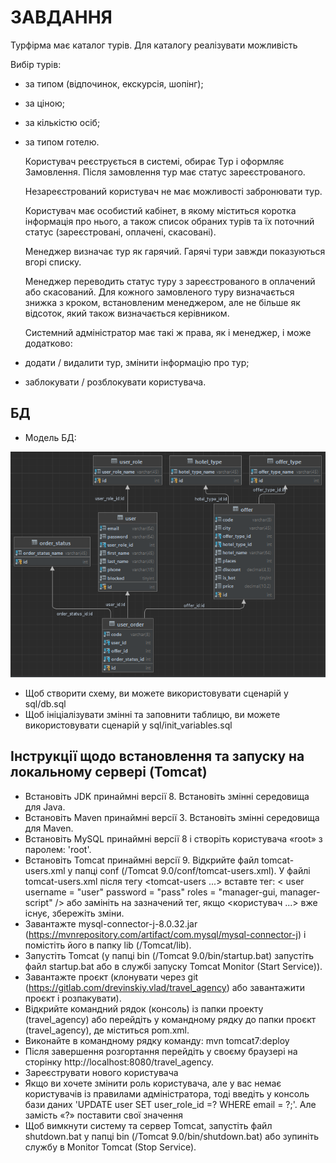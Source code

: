 # ЗАВДАННЯ

Турфірма має каталог турів. Для каталогу реалізувати можливість

Вибір турів:
- за типом (відпочинок, екскурсія, шопінг);
- за ціною;
- за кількістю осіб;
- за типом готелю.


  Користувач реєструється в системі, обирає Тур і оформляє Замовлення. Після замовлення
  тур має статус зареєстрованого.

  Незареєстрований користувач не має можливості забронювати тур.

  Користувач має особистий кабінет, в якому міститься коротка інформація про нього, а також
  список обраних турів та їх поточний статус (зареєстровані, оплачені, скасовані).

  Менеджер визначає тур як гарячий. Гарячі тури завжди показуються вгорі списку.

  Менеджер переводить статус туру з зареєстрованого в оплачений або скасований.
  Для кожного замовленого туру визначається знижка з кроком, встановленим менеджером, але не більше як
  відсоток, який також визначається керівником.

  Системний адміністратор має такі ж права, як і менеджер, і може додатково:
- додати / видалити тур, змінити інформацію про тур;
- заблокувати / розблокувати користувача.

## БД

- Модель БД:

![img.png](sql/db_schema.png)

- Щоб створити схему, ви можете використовувати сценарій у sql/db.sql
- Щоб ініціалізувати змінні та заповнити таблицю, ви можете використовувати сценарій у sql/init_variables.sql

## Інструкції щодо встановлення та запуску на локальному сервері (Tomcat)

- Встановіть JDK принаймні версії 8. Встановіть змінні середовища для Java.
- Встановіть Maven принаймні версії 3. Встановіть змінні середовища для Maven.
- Встановіть MySQL принаймні версії 8 і створіть користувача «root» з паролем: 'root'.
- Встановіть Tomcat принаймні версії 9. Відкрийте файл tomcat-users.xml у папці conf (/Tomcat 9.0/conf/tomcat-users.xml). У файлі tomcat-users.xml після тегу <tomcat-users ...> вставте тег: < user username = "user" password = "pass" roles = "manager-gui, manager-script" /> або замініть на зазначений тег, якщо <користувач ...> вже існує, збережіть зміни.
- Завантажте mysql-connector-j-8.0.32.jar (https://mvnrepository.com/artifact/com.mysql/mysql-connector-j) і помістіть його в папку lib (/Tomcat/lib).
- Запустіть Tomcat (у папці bin (/Tomcat 9.0/bin/startup.bat) запустіть файл startup.bat або в службі запуску Tomcat Monitor (Start Service)).
- Завантажте проєкт (клонувати через git (https://gitlab.com/drevinskiy.vlad/travel_agency) або завантажити проєкт і розпакувати).
- Відкрийте командний рядок (консоль) із папки проекту (travel_agency) або перейдіть у командному рядку до папки проєкт (travel_agency), де міститься pom.xml.
- Виконайте в командному рядку команду: mvn tomcat7:deploy
- Після завершення розгортання перейдіть у своєму браузері на сторінку http://localhost:8080/travel_agency.
- Зареєструвати нового користувача
- Якщо ви хочете змінити роль користувача, але у вас немає користувачів із правилами адміністратора, тоді введіть у консоль бази даних 'UPDATE user SET user_role_id =? WHERE email = ?;'. Але замість «?» поставити свої значення
- Щоб вимкнути систему та сервер Tomcat, запустіть файл shutdown.bat у папці bin (/Tomcat 9.0/bin/shutdown.bat) або зупиніть службу в Monitor Tomcat (Stop Service).